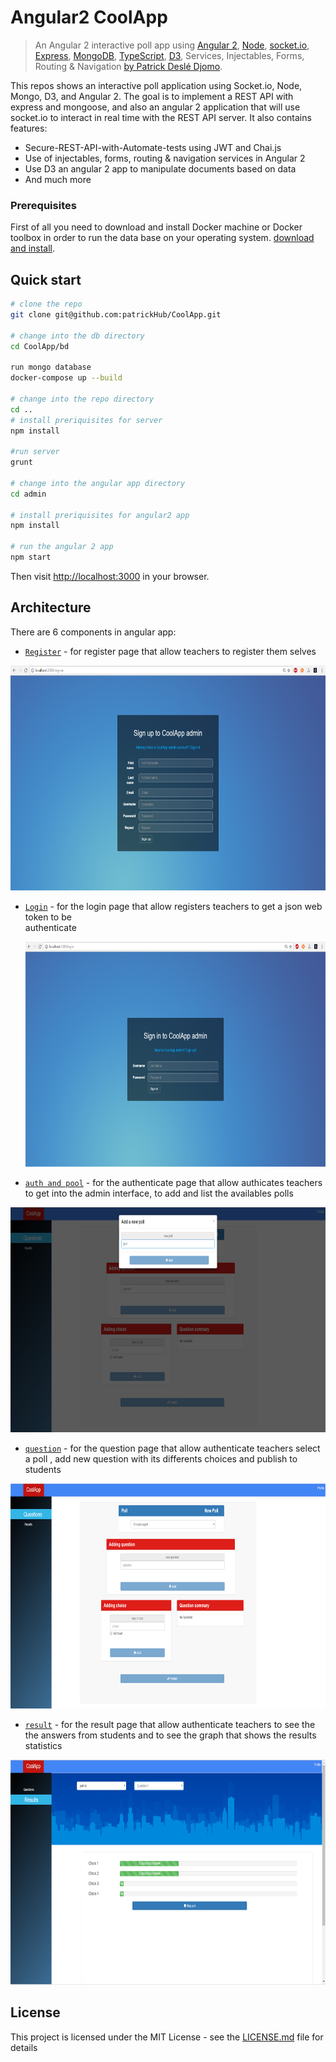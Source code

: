 Angular2 CoolApp
==========================

> An Angular 2 interactive poll app using [Angular 2](https://angular.io/), [Node](https://nodejs.org/), [socket.io](http://socket.io/), [Express](https://expressjs.com/), [MongoDB](https://www.mongodb.com/), [TypeScript](http://www.typescriptlang.org/), [D3]( https://d3js.org/), Services, Injectables, Forms, Routing & Navigation [by Patrick Deslé Djomo](https://github.com/patrickHub).

This repos shows an interactive poll application using Socket.io, Node, Mongo, D3, and Angular 2. The goal is to implement a REST API with express and mongoose, and also an angular 2 application that will use socket.io to interact in real time with the REST API server.
It also contains features:

* Secure-REST-API-with-Automate-tests using JWT and Chai.js
* Use of injectables, forms, routing & navigation services in Angular 2 
* Use D3 an angular 2 app to manipulate documents based on data
* And much more


### Prerequisites

First of all you need to download and install Docker machine or Docker toolbox in order to run the data base on your operating system.
[download and install](https://docs.docker.com/engine/installation/).

## Quick start

```bash
# clone the repo
git clone git@github.com:patrickHub/CoolApp.git 

# change into the db directory
cd CoolApp/bd

run mongo database
docker-compose up --build

# change into the repo directory
cd ..
# install preriquisites for server
npm install

#run server
grunt

# change into the angular app directory
cd admin

# install preriquisites for angular2 app
npm install

# run the angular 2 app
npm start
```

Then visit [http://localhost:3000](http://localhost:3000) in your browser. 

## Architecture

There are 6 components in angular app:

* [`Register`](admin/app/register/register.component.ts) - for register page that allow teachers to register them selves
<p align="center">
  <img src="/public/img/register.page.PNG" alt="Angular 2 D3 Node Express Socket.io Chai.js JWT Passport " width="600" height="360"/>
</p>

* [`Login`](admin/app/login/login.component.ts) - for the login page that allow registers teachers to get a json web token to be  
  authenticate
  <p align="center">
  <img src="/public/img/login.page.PNG" alt="Angular 2 D3 Node Express Socket.io Chai.js JWT Passport " width="600" height="360"/>
</p>

* [`auth and pool`](admin/app/auth/auth.component.ts) - for the authenticate page that allow authicates teachers to get into the admin interface, to add and list the availables polls
<p align="center">
  <img src="/public/img/auth.page.PNG" alt="Angular 2 D3 Node Express Socket.io Chai.js JWT Passport " width="600" height="360"/>
</p>

* [`question`](admin/app/question/question.component.ts) - for the question page that allow authenticate teachers select a poll , add new question with its differents choices and publish to students
<p align="center">
  <img src="/public/img/question.page.PNG" alt="Angular 2 D3 Node Express Socket.io Chai.js JWT Passport " width="600" height="360"/>
</p>

* [`result`](admin/app/publish-question/publish-question.component.ts) - for the result page that allow authenticate teachers to see the the answers from students and to see the graph that shows the results statistics
<p align="center">
  <img src="/public/img/result.page.PNG" alt="Angular 2 D3 Node Express Socket.io Chai.js JWT Passport " width="600" height="360"/>
</p>


## License

This project is licensed under the MIT License - see the [LICENSE.md](LICENSE.md) file for details

